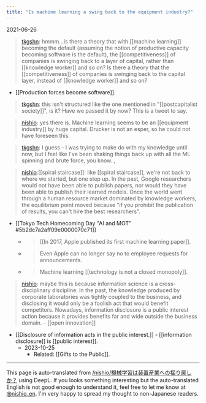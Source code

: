 ```yaml
---
title: "Is machine learning a swing back to the equipment industry?"
---
```


2021-06-26
> [tkgshn](https://twitter.com/tkgshn/status/1408748204632330241): hmmm...is there a theory that with [[machine learning]] becoming the default (assuming the notion of productive capacity becoming software is the default), the [[competitiveness]] of companies is swinging back to a layer of capital, rather than [[knowledge worker]] and so on? Is there a theory that the [[competitiveness]] of companies is swinging back to the capital layer, instead of [[knowledge worker]] and so on?
- [[Production forces become software]].

> [tkgshn](https://twitter.com/tkgshn/status/1408748334664151041): this isn't structured like the one mentioned in "[[postcapitalist society]]", is it? Have we passed it by now? This is a tweet to say.

> [nishio](https://twitter.com/nishio/status/1408749996904652801): yes there is. Machine learning seems to be an [[equipment industry]] by huge capital. Drucker is not an esper, so he could not have foreseen this.

> [tkgshn](https://twitter.com/tkgshn/status/1408750892451389446): I guess - I was trying to make do with my knowledge until now, but I feel like I've been shaking things back up with all the ML spinning and brute force, you know..,

> [nishio](https://twitter.com/nishio/status/1408753182113636361):[[spiral staircase]]: like [[spiral staircase]], we're not back to where we started, but one step up. In the past, Google researchers would not have been able to publish papers, nor would they have been able to publish their learned models. Once the world went through a human resource market dominated by knowledge workers, the equilibrium point moved because "if you prohibit the publication of results, you can't hire the best researchers".
- [[Tokyo Tech Homecoming Day "AI and MOT" #5b2dc7a2aff09e0000070c71]]
    - > [[In 2017, Apple published its first machine learning paper]].
    - >  Even Apple can no longer say no to employee requests for announcements.
    - >  Machine learning [[technology is not a closed monopoly]].

> [nishio](https://twitter.com/nishio/status/1408757469908668422): maybe this is because information science is a cross-disciplinary discipline. In the past, the knowledge produced by corporate laboratories was tightly coupled to the business, and disclosing it would only be a foolish act that would benefit competitors. Nowadays, information disclosure is a public interest action because it provides benefits far and wide outside the business domain.
    - [[open innovation]]
- [[Disclosure of information acts in the public interest.]]
        - [[information disclosure]] is [[public interest]].
    - 2023-10-25
        - Related: [[Gifts to the Public]].

---
This page is auto-translated from [/nishio/機械学習は装置産業への揺り戻しか？](https://scrapbox.io/nishio/機械学習は装置産業への揺り戻しか？) using DeepL. If you looks something interesting but the auto-translated English is not good enough to understand it, feel free to let me know at [@nishio_en](https://twitter.com/nishio_en). I'm very happy to spread my thought to non-Japanese readers.